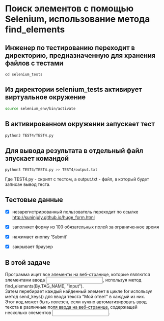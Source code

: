# Поиск элементов с помощью Selenium, использование метода find_elements

## Инженер по тестированию переходит в директорию, предназначенную для хранения файлов с тестами
```
cd selenium_tests
```
## Из директории selenium_tests активирует виртуальное окружение
```sh
source selenium_env/bin/activate
```
## В активированном окружении запускает тест 
```sh
python3 TEST4/TEST4.py
```
## Для вывода результата в отдельный файл зпускает командой 
```sh
python3 TEST4/TEST4.py >> TEST4/output.txt
```
Где TEST4.py -  скрипт с тестом, а output.txt - файл, в который будет записан вывод теста.

## Тестовые данные
- [x]  незарегистрированный пользователь переходит по ссылке http://suninjuly.github.io/huge_form.html
- [x]  заполняет форму из 100 обязательных полей за ограниченное время
- [x]  нажимает кнопку 'Submit'
- [x] закрывает браузер


## В этой задаче
Программа ищет все элементы на веб-странице, которые являются элементами ввода <input>, используя метод find_elements(By.TAG_NAME, "input").\
Затем перебирает каждый найденный элемент в цикле for используя метод send_keys() для ввода текста "Мой ответ" в каждый из них.\
Этот код может быть полезен, если нужно автоматизировать ввод текста в различные поля ввода на веб-странице, содержащей несколько элементов <input>.
